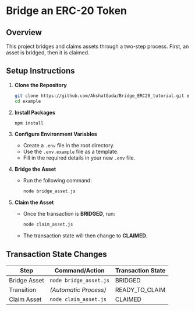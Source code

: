 # Bridge an ERC-20 Token 

## Overview
This project bridges and claims assets through a two-step process. First, an asset is bridged, then it is claimed.

## Setup Instructions

1. **Clone the Repository**
   ```bash
   git clone https://github.com/AkshatGada/Bridge_ERC20_tutorial.git example 
   cd example 
   ```
2. **Install Packages**
   ```bash
   npm install 
   ```
3. **Configure Environment Variables**
   - Create a `.env` file in the root directory.
   - Use the `.env.example` file as a template.
   - Fill in the required details in your new `.env` file.

4. **Bridge the Asset**
   - Run the following command:
     ```bash
     node bridge_asset.js
     ```
5. **Claim the Asset**
   - Once the transaction is **BRIDGED**, run:
     ```bash
     node claim_asset.js
     ```
   - The transaction state will then change to **CLAIMED**.

## Transaction State Changes

| Step          | Command/Action           | Transaction State |
|---------------|--------------------------|-------------------|
| Bridge Asset  | `node bridge_asset.js`   | BRIDGED           |
| Transition    | *(Automatic Process)*    | READY_TO_CLAIM    |
| Claim Asset   | `node claim_asset.js`    | CLAIMED           |